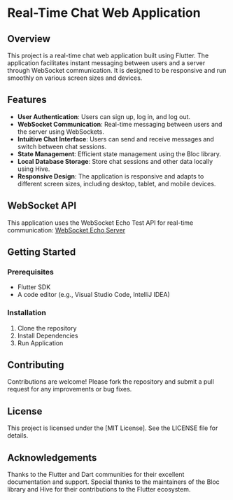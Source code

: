 # Real-Time Chat Web Application

## Overview
This project is a real-time chat web application built using Flutter. The application facilitates instant messaging between users and a server through WebSocket communication. It is designed to be responsive and run smoothly on various screen sizes and devices.

## Features
- **User Authentication**: Users can sign up, log in, and log out.
- **WebSocket Communication**: Real-time messaging between users and the server using WebSockets.
- **Intuitive Chat Interface**: Users can send and receive messages and switch between chat sessions.
- **State Management**: Efficient state management using the Bloc library.
- **Local Database Storage**: Store chat sessions and other data locally using Hive.
- **Responsive Design**: The application is responsive and adapts to different screen sizes, including desktop, tablet, and mobile devices.

## WebSocket API
This application uses the WebSocket Echo Test API for real-time communication: [WebSocket Echo Server](https://websocket.org/tools/websocket-echo-server)

## Getting Started

### Prerequisites
- Flutter SDK
- A code editor (e.g., Visual Studio Code, IntelliJ IDEA)

### Installation
1. Clone the repository
2. Install Dependencies
3. Run Application

## Contributing
Contributions are welcome! Please fork the repository and submit a pull request for any improvements or bug fixes.

## License
This project is licensed under the [MIT License]. See the LICENSE file for details.

## Acknowledgements
Thanks to the Flutter and Dart communities for their excellent documentation and support.
Special thanks to the maintainers of the Bloc library and Hive for their contributions to the Flutter ecosystem.
